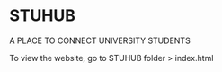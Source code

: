 # STUHUB
A PLACE TO CONNECT UNIVERSITY STUDENTS

To view the website, go to STUHUB folder > index.html


